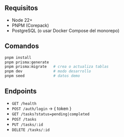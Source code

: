 ## Requisitos

- Node 22+
- PNPM (Corepack)
- PostgreSQL (o usar Docker Compose del monorepo)

## Comandos

```bash
pnpm install
pnpm prisma:generate
pnpm prisma:migrate   # crea o actualiza tablas
pnpm dev              # modo desarrollo
pnpm seed             # datos demo
```

## Endpoints

- `GET /health`
- `POST /auth/login` -> { token }
- `GET /tasks?status=pending|completed`
- `POST /tasks`
- `PUT /tasks/:id`
- `DELETE /tasks/:id`
